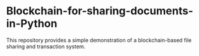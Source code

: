 # Blockchain-for-sharing-documents-in-Python
 This repository provides a simple demonstration of a blockchain-based file sharing and transaction system.

